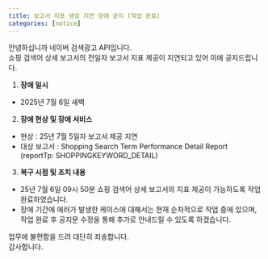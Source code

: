 ```yaml
---
title: 보고서 지표 생성 지연 장애 공지 (작업 완료)
categories: [notice]
---
```


안녕하십니까 네이버 검색광고 API입니다.<br>
쇼핑 검색어 상세 보고서의 전일자 보고서 지표 제공이 지연되고 있어 이에 공지드립니다.

1. **장애 일시** <br>
- 2025년 7월 6일 새벽


2.  **장애 현상 및 장애 서비스**<br>
- 현상 : 25년 7월 5일자 보고서 제공 지연 
- 대상 보고서 : Shopping Search Term Performance Detail Report (reportTp: SHOPPINGKEYWORD_DETAIL)


3. **복구 시점 및 조치 내용**<br>
- 25년 7월 6일 09시 50분 쇼핑 검색어 상세 보고서의 지표 제공이 가능하도록 작업 완료하였습니다.
- 장애 기간에 에러가 발생한 케이스에 대해서는 현재 순차적으로 작업 중에 있으며, 작업 완료 후 공지문 수정을 통해 추가로 안내드릴 수 있도록 하겠습니다.

업무에 불편함을 드려 대단히 죄송합니다. <br>
감사합니다.
